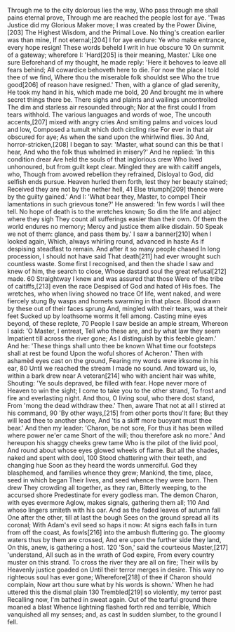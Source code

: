   Through me to the city dolorous lies the way,
    Who pass through me shall pains eternal prove,
    Through me are reached the people lost for aye.
  'Twas Justice did my Glorious Maker move;
    I was created by the Power Divine,[203]
    The Highest Wisdom, and the Primal Love.
  No thing's creation earlier was than mine,
    If not eternal;[204] I for aye endure:
    Ye who make entrance, every hope resign!
  These words beheld I writ in hue obscure                          10
    On summit of a gateway; wherefore I:
    'Hard[205] is their meaning, Master.' Like one sure
  Beforehand of my thought, he made reply:
    'Here it behoves to leave all fears behind;
    All cowardice behoveth here to die.
  For now the place I told thee of we find,
    Where thou the miserable folk shouldst see
    Who the true good[206] of reason have resigned.'
  Then, with a glance of glad serenity,
    He took my hand in his, which made me bold,                     20
    And brought me in where secret things there be.
  There sighs and plaints and wailings uncontrolled
    The dim and starless air resounded through;
    Nor at the first could I from tears withhold.
  The various languages and words of woe,
    The uncouth accents,[207] mixed with angry cries
    And smiting palms and voices loud and low,
  Composed a tumult which doth circling rise
    For ever in that air obscured for aye;
    As when the sand upon the whirlwind flies.                      30
  And, horror-stricken,[208] I began to say:
    'Master, what sound can this be that I hear,
    And who the folk thus whelmed in misery?'
  And he replied: 'In this condition drear
    Are held the souls of that inglorious crew
    Who lived unhonoured, but from guilt kept clear.
  Mingled they are with caitiff angels, who,
    Though from avowed rebellion they refrained,
    Disloyal to God, did selfish ends pursue.
  Heaven hurled them forth, lest they her beauty stained;
    Received they are not by the nether hell,                       41
    Else triumph[209] thence were by the guilty gained.'
  And I: 'What bear they, Master, to compel
    Their lamentations in such grievous tone?'
    He answered: 'In few words I will thee tell.
  No hope of death is to the wretches known;
    So dim the life and abject where they sigh
    They count all sufferings easier than their own.
  Of them the world endures no memory;
    Mercy and justice them alike disdain.                           50
    Speak we not of them: glance, and pass them by.'
  I saw a banner[210] when I looked again,
    Which, always whirling round, advanced in haste
    As if despising steadfast to remain.
  And after it so many people chased
    In long procession, I should not have said
    That death[211] had ever wrought such countless waste.
  Some first I recognised, and then the shade
    I saw and knew of him, the search to close,
    Whose dastard soul the great refusal[212] made.                 60
  Straightway I knew and was assured that those
    Were of the tribe of caitiffs,[213] even the race
    Despised of God and hated of His foes.
  The wretches, who when living showed no trace
    Of life, went naked, and were fiercely stung
    By wasps and hornets swarming in that place.
  Blood drawn by these out of their faces sprung
    And, mingled with their tears, was at their feet
    Sucked up by loathsome worms it fell among.
  Casting mine eyes beyond, of these replete,                       70
    People I saw beside an ample stream,
    Whereon I said: 'O Master, I entreat,
  Tell who these are, and by what law they seem
    Impatient till across the river gone;
    As I distinguish by this feeble gleam.'
  And he: 'These things shall unto thee be known
    What time our footsteps shall at rest be found
    Upon the woful shores of Acheron.'
  Then with ashamèd eyes cast on the ground,
    Fearing my words were irksome in his ear,                       80
    Until we reached the stream I made no sound.
  And toward us, lo, within a bark drew near
    A veteran[214] who with ancient hair was white,
    Shouting: 'Ye souls depraved, be filled with fear.
  Hope never more of Heaven to win the sight;
    I come to take you to the other strand,
    To frost and fire and everlasting night.
  And thou, O living soul, who there dost stand,
    From 'mong the dead withdraw thee.' Then, aware
    That not at all I stirred at his command,                       90
  'By other ways,[215] from other ports thou'lt fare;
    But they will lead thee to another shore,
    And 'tis a skiff more buoyant must thee bear.'
  And then my leader: 'Charon, be not sore,
    For thus it has been willed where power ne'er came
    Short of the will; thou therefore ask no more.'
  And hereupon his shaggy cheeks grew tame
    Who is the pilot of the livid pool,
    And round about whose eyes glowed wheels of flame.
  But all the shades, naked and spent with dool,                   100
    Stood chattering with their teeth, and changing hue
    Soon as they heard the words unmerciful.
  God they blasphemed, and families whence they grew;
    Mankind, the time, place, seed in which began
    Their lives, and seed whence they were born. Then drew
  They crowding all together, as they ran,
    Bitterly weeping, to the accursed shore
    Predestinate for every godless man.
  The demon Charon, with eyes evermore
    Aglow, makes signals, gathering them all;                      110
    And whoso lingers smiteth with his oar.
  And as the faded leaves of autumn fall
    One after the other, till at last the bough
    Sees on the ground spread all its coronal;
  With Adam's evil seed so haps it now:
    At signs each falls in turn from off the coast,
    As fowls[216] into the ambush fluttering go.
  The gloomy waters thus by them are crossed,
    And ere upon the further side they land,
    On this, anew, is gathering a host.                            120
  'Son,' said the courteous Master,[217] 'understand,
    All such as in the wrath of God expire,
    From every country muster on this strand.
  To cross the river they are all on fire;
    Their wills by Heavenly justice goaded on
    Until their terror merges in desire.
  This way no righteous soul has ever gone;
    Wherefore[218] of thee if Charon should complain,
    Now art thou sure what by his words is shown.'
  When he had uttered this the dismal plain                        130
    Trembled[219] so violently, my terror past
    Recalling now, I'm bathed in sweat again.
  Out of the tearful ground there moaned a blast
    Whence lightning flashed forth red and terrible,
    Which vanquished all my senses; and, as cast
  In sudden slumber, to the ground I fell.